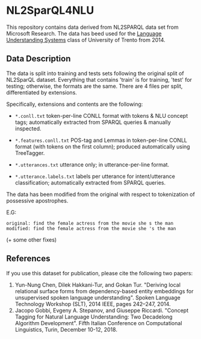 # NL2SparQL4NLU

This repository contains data derived from NL2SPARQL data set from Microsoft Research. The data has beed used for the [Language Understanding Systems](http://disi.unitn.it/~riccardi/page7/page13/page13.html) class of University of Trento from 2014.

## Data Description
The data is split into training and tests sets following the original split of NL2SparQL dataset. 
Everything that contains 'train' is for training, 'test' for testing; otherwise, the formats are the same.
There are 4 files per split, differentiated by extensions.

Specifically, extensions and contents are the following:


- `*.conll.txt` 
	token-per-line CONLL format with tokens & NLU concept tags;
	automatically extracted from SPARQL queries & manually inspected.

- `*.features.conll.txt`
	POS-tag and Lemmas in token-per-line CONLL format (with tokens on the first column); 
	produced automatically using TreeTagger.

- `*.utterances.txt`
	utterance only; in utterance-per-line format.

- `*.utterance.labels.txt`
	labels per utterance for intent/utterance classification; automatically extracted from SPARQL queries.

The data has been modified from the original with respect to tokenization of possessive apostrophes.

E.G:
```
original: find the female actress from the movie she s the man
modified: find the female actress from the movie she 's the man
```

(+ some other fixes)

## References
If you use this dataset for publication, please cite the following two papers:

1.  Yun-Nung Chen, Dilek Hakkani-Tur, and Gokan Tur. "Deriving local relational surface forms from dependency-based entity embeddings for unsupervised spoken language understanding". Spoken Language Technology Workshop (SLT), 2014 IEEE, pages 242–247, 2014.
2. Jacopo Gobbi, Evgeny A. Stepanov, and Giuseppe Riccardi. "Concept Tagging for Natural Language Understanding: Two Decadelong Algorithm Development". Fifth Italian Conference on Computational Linguistics, Turin, December 10-12, 2018.


